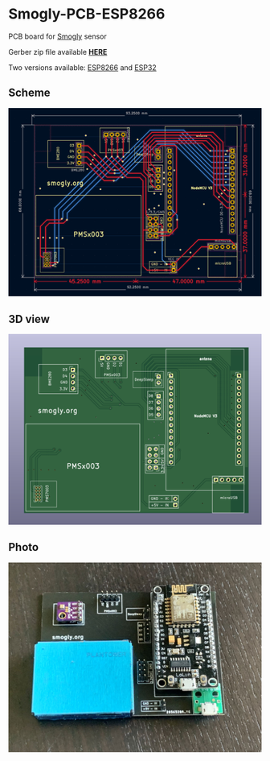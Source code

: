 # Smogly-PCB-ESP8266
 PCB board for [Smogly](https://github.com/hackerspace-silesia/Smogomierz) sensor

 Gerber zip file available [**HERE**](https://github.com/bfaliszek/Smogly-PCB/tree/esp8266/gerber/zip)

 Two versions available: [ESP8266](https://github.com/bfaliszek/Smogly-PCB) and [ESP32](https://github.com/bfaliszek/Smogly-PCB/tree/esp32)

 ## Scheme
 ![SmoglyPCB](https://raw.githubusercontent.com/bfaliszek/Smogly-PCB/main/screens/PCB.png)

 ## 3D view
 ![SmoglyPCB](https://raw.githubusercontent.com/bfaliszek/Smogly-PCB/main/screens/PCB_3D.png)

 ## Photo
 ![SmoglyPCB](https://raw.githubusercontent.com/bfaliszek/Smogly-PCB/main/photos/Smogly_PCB_PMS7003_3.jpg)
